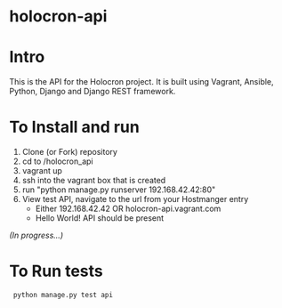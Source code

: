 # holocron-api
 
 
 # Intro
 This is the API for the Holocron project.  It is built using Vagrant, Ansible, Python, Django and Django REST framework.
 
 # To Install and run
 1. Clone (or Fork) repository 
 2. cd to /holocron_api
 3. vagrant up
 4. ssh into the vagrant box that is created
 5. run "python manage.py runserver 192.168.42.42:80"
 6. View test API, navigate to the url from your Hostmanger entry
    - Either 192.168.42.42 OR holocron-api.vagrant.com
    - Hello World! API should be present
    
<i>(In progress...)</i>

 # To Run tests
 <code> python manage.py test api </code>